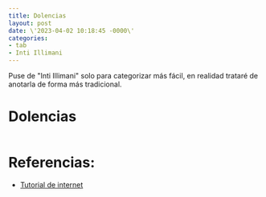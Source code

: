 ```yaml
---
title: Dolencias
layout: post
date: \'2023-04-02 10:18:45 -0000\'
categories:
- tab
- Inti Illimani
---
```


Puse de "Inti Illimani" solo para categorizar más fácil, en realidad trataré de anotarla de forma más tradicional.

# Dolencias

~~~
~~~

# Referencias:
- [Tutorial de internet](https://www.youtube.com/watch?v=lVNWAbfY6Bw)
